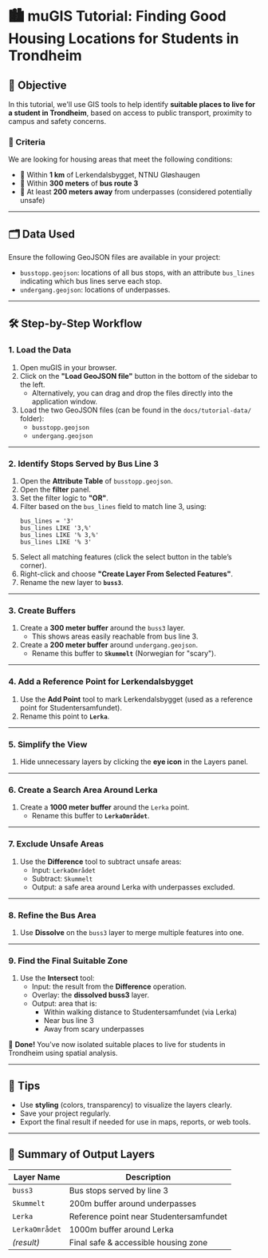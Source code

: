 
# 🏙️ muGIS Tutorial: Finding Good Housing Locations for Students in Trondheim

## 🎯 Objective

In this tutorial, we'll use GIS tools to help identify **suitable places to live for a student in Trondheim**, based on access to public transport, proximity to campus and safety concerns.

### 🧩 Criteria

We are looking for housing areas that meet the following conditions:

- 🧭 Within **1 km** of Lerkendalsbygget, NTNU Gløshaugen
- 🚌 Within **300 meters** of **bus route 3**
- 🚫 At least **200 meters away** from underpasses (considered potentially unsafe)

---

## 🗂️ Data Used

Ensure the following GeoJSON files are available in your project:

- `busstopp.geojson`: locations of all bus stops, with an attribute `bus_lines` indicating which bus lines serve each stop.
- `undergang.geojson`: locations of underpasses.

---

## 🛠️ Step-by-Step Workflow

### 1. Load the Data

1. Open muGIS in your browser.
2. Click on the **"Load GeoJSON file"** button in the bottom of the sidebar to the left.
   - Alternatively, you can drag and drop the files directly into the application window.
3. Load the two GeoJSON files (can be found in the `docs/tutorial-data/` folder):
   - `busstopp.geojson`
   - `undergang.geojson`

---

### 2. Identify Stops Served by Bus Line 3

1. Open the **Attribute Table** of `busstopp.geojson`.
2. Open the **filter** panel.
3. Set the filter logic to **"OR"**.
4. Filter based on the `bus_lines` field to match line 3, using:
   ```
   bus_lines = '3'
   bus_lines LIKE '3,%'
   bus_lines LIKE '% 3,%'
   bus_lines LIKE '% 3'
   ```
5. Select all matching features (click the select button in the table’s corner).
6. Right-click and choose **"Create Layer From Selected Features"**.
7. Rename the new layer to **`buss3`**.

---

### 3. Create Buffers

1. Create a **300 meter buffer** around the `buss3` layer.
   - This shows areas easily reachable from bus line 3.
2. Create a **200 meter buffer** around `undergang.geojson`.
   - Rename this buffer to **`Skummelt`** (Norwegian for "scary").

---

### 4. Add a Reference Point for Lerkendalsbygget

1. Use the **Add Point** tool to mark Lerkendalsbygget (used as a reference point for Studentersamfundet).
2. Rename this point to **`Lerka`**.

---

### 5. Simplify the View

1. Hide unnecessary layers by clicking the **eye icon** in the Layers panel.

---

### 6. Create a Search Area Around Lerka

1. Create a **1000 meter buffer** around the `Lerka` point.
   - Rename this buffer to **`LerkaOmrådet`**.

---

### 7. Exclude Unsafe Areas

1. Use the **Difference** tool to subtract unsafe areas:
   - Input: `LerkaOmrådet`
   - Subtract: `Skummelt`
   - Output: a safe area around Lerka with underpasses excluded.

---

### 8. Refine the Bus Area

1. Use **Dissolve** on the `buss3` layer to merge multiple features into one.

---

### 9. Find the Final Suitable Zone

1. Use the **Intersect** tool:
   - Input: the result from the **Difference** operation.
   - Overlay: the **dissolved buss3** layer.
   - Output: area that is:
     - Within walking distance to Studentersamfundet (via Lerka)
     - Near bus line 3
     - Away from scary underpasses

🎉 **Done!** You've now isolated suitable places to live for students in Trondheim using spatial analysis.

---

## 🧠 Tips

- Use **styling** (colors, transparency) to visualize the layers clearly.
- Save your project regularly.
- Export the final result if needed for use in maps, reports, or web tools.

---

## 📁 Summary of Output Layers

| Layer Name     | Description                              |
|----------------|------------------------------------------|
| `buss3`        | Bus stops served by line 3               |
| `Skummelt`     | 200m buffer around underpasses           |
| `Lerka`        | Reference point near Studentersamfundet  |
| `LerkaOmrådet` | 1000m buffer around Lerka                |
| *(result)*     | Final safe & accessible housing zone     |
